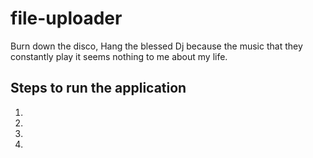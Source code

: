 # file-uploader

Burn down the disco, Hang the blessed Dj because the music that they constantly play it seems nothing to me about my life.

## Steps to run the application

1. 
2. 
3. 
4. 
